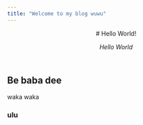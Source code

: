```yaml
---
title: "Welcome to my blog wuwu"
---
```

<header>
# Hello World!

_Hello World_
</header>

## Be baba dee
waka waka

### ulu
